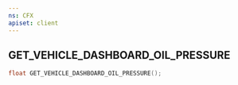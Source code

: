 ```yaml
---
ns: CFX
apiset: client
---
```

## GET_VEHICLE_DASHBOARD_OIL_PRESSURE

```c
float GET_VEHICLE_DASHBOARD_OIL_PRESSURE();
```